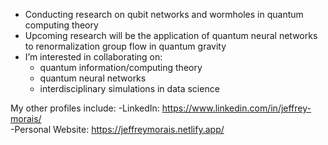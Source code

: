 - Conducting research on qubit networks and wormholes in quantum computing theory
- Upcoming research will be the application of quantum neural networks to renormalization group flow in quantum gravity 
- I’m interested in collaborating on:
  - quantum information/computing theory
  - quantum neural networks
  - interdisciplinary simulations in data science
 
My other profiles include:
-LinkedIn: https://www.linkedin.com/in/jeffrey-morais/  
-Personal Website: https://jeffreymorais.netlify.app/

